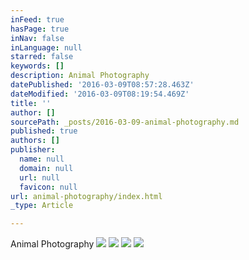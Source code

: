 ```yaml
---
inFeed: true
hasPage: true
inNav: false
inLanguage: null
starred: false
keywords: []
description: Animal Photography
datePublished: '2016-03-09T08:57:28.463Z'
dateModified: '2016-03-09T08:19:54.469Z'
title: ''
author: []
sourcePath: _posts/2016-03-09-animal-photography.md
published: true
authors: []
publisher:
  name: null
  domain: null
  url: null
  favicon: null
url: animal-photography/index.html
_type: Article

---
```

Animal Photography
![](https://the-grid-user-content.s3-us-west-2.amazonaws.com/190ee433-0ece-4da0-a798-e6c6d642b849.jpg)
![](https://the-grid-user-content.s3-us-west-2.amazonaws.com/1427f707-8f59-4b17-8a84-035982deb3c1.jpg)
![](https://the-grid-user-content.s3-us-west-2.amazonaws.com/a7e6ee22-f22d-49b3-8a79-452f036d7100.jpg)
![](https://the-grid-user-content.s3-us-west-2.amazonaws.com/d79baa85-f460-4911-9935-f47379e95a87.jpg)